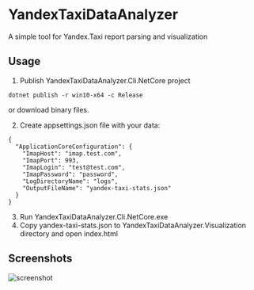# YandexTaxiDataAnalyzer
A simple tool for Yandex.Taxi report parsing and visualization

## Usage
1. Publish YandexTaxiDataAnalyzer.Cli.NetCore project
```
dotnet publish -r win10-x64 -c Release
```
or download binary files.

2. Create appsettings.json file with your data:
```
{
  "ApplicationCoreConfiguration": {
    "ImapHost": "imap.test.com",
    "ImapPort": 993,
    "ImapLogin": "test@test.com",
    "ImapPassword": "password",
    "LogDirectoryName": "logs",
	"OutputFileName": "yandex-taxi-stats.json"
  }
}
```
3. Run YandexTaxiDataAnalyzer.Cli.NetCore.exe
4. Copy yandex-taxi-stats.json to YandexTaxiDataAnalyzer.Visualization directory and open index.html

## Screenshots
![screenshot](https://raw.githubusercontent.com/magicxor/YandexTaxiDataAnalyzer/img/scr.png)
